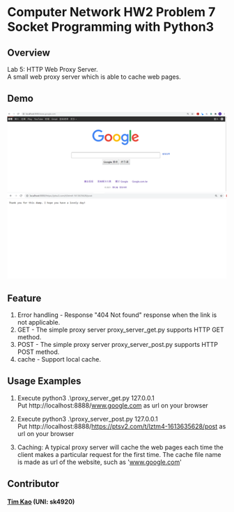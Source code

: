 # Computer Network HW2 Problem 7 Socket Programming with Python3 #

## Overview ##
Lab 5: HTTP Web Proxy Server. \
A small web proxy server which is able to cache web pages.

## Demo ##
![image](https://github.com/tim-kao/Computer-Network-HW2-Problem-7-Socket-Programming-with-Python3/blob/main/get.png)
![image](https://github.com/tim-kao/Computer-Network-HW2-Problem-7-Socket-Programming-with-Python3/blob/main/post.png)

## Feature ##
1. Error handling - Response "404 Not found" response when the link is not applicable. 
2. GET - The simple proxy server proxy_server_get.py supports HTTP GET method.
3. POST - The simple proxy server proxy_server_post.py supports HTTP POST method.
4. cache - Support local cache.
##  Usage Examples ##
1. Execute python3 .\proxy_server_get.py 127.0.0.1\
   Put http://localhost:8888/www.google.com as url on your browser 
2. Execute python3 .\proxy_server_post.py 127.0.0.1\
   Put http://localhost:8888/https://ptsv2.com/t/lztm4-1613635628/post as url on your browser
 
3. Caching: A typical proxy server will cache the web pages each time the client makes a particular
request for the first time. The cache file name is made as url of the website, such as 'www.google.com'
   
## Contributor ##
#### [Tim Kao](https://github.com/tim-kao?fbclid=IwAR0lWAvmWe03EtuderoHdKEpYYG8pnl2ca1bN1b5DBfEMP-wFv4kQupl-Jg) (UNI: sk4920)
